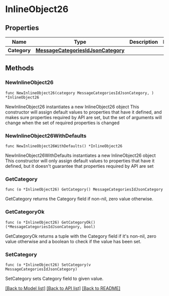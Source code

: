 # InlineObject26

## Properties

Name | Type | Description | Notes
------------ | ------------- | ------------- | -------------
**Category** | [**MessageCategoriesIdJsonCategory**](_messageCategories__id__json_category.md) |  | 

## Methods

### NewInlineObject26

`func NewInlineObject26(category MessageCategoriesIdJsonCategory, ) *InlineObject26`

NewInlineObject26 instantiates a new InlineObject26 object
This constructor will assign default values to properties that have it defined,
and makes sure properties required by API are set, but the set of arguments
will change when the set of required properties is changed

### NewInlineObject26WithDefaults

`func NewInlineObject26WithDefaults() *InlineObject26`

NewInlineObject26WithDefaults instantiates a new InlineObject26 object
This constructor will only assign default values to properties that have it defined,
but it doesn't guarantee that properties required by API are set

### GetCategory

`func (o *InlineObject26) GetCategory() MessageCategoriesIdJsonCategory`

GetCategory returns the Category field if non-nil, zero value otherwise.

### GetCategoryOk

`func (o *InlineObject26) GetCategoryOk() (*MessageCategoriesIdJsonCategory, bool)`

GetCategoryOk returns a tuple with the Category field if it's non-nil, zero value otherwise
and a boolean to check if the value has been set.

### SetCategory

`func (o *InlineObject26) SetCategory(v MessageCategoriesIdJsonCategory)`

SetCategory sets Category field to given value.



[[Back to Model list]](../README.md#documentation-for-models) [[Back to API list]](../README.md#documentation-for-api-endpoints) [[Back to README]](../README.md)


